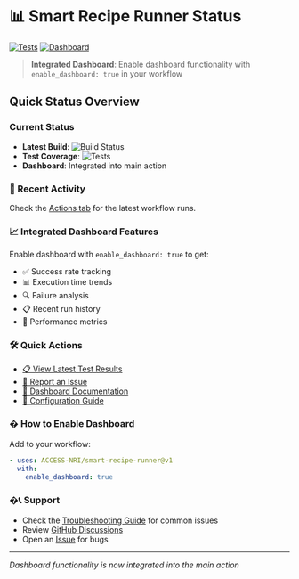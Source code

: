 # 📊 Smart Recipe Runner Status

[![Tests](https://github.com/rbeucher/smart-recipe-runner/workflows/Test%20Smart%20Recipe%20Runner/badge.svg)](https://github.com/rbeucher/smart-recipe-runner/actions/workflows/test.yml)
[![Dashboard](https://img.shields.io/badge/Dashboard-Integrated-blue)](docs/dashboard.md)

> **Integrated Dashboard**: Enable dashboard functionality with `enable_dashboard: true` in your workflow

## Quick Status Overview

### Current Status
- **Latest Build**: ![Build Status](https://img.shields.io/github/workflow/status/rbeucher/smart-recipe-runner/Test%20Smart%20Recipe%20Runner?label=build)
- **Test Coverage**: ![Tests](https://img.shields.io/badge/tests-passing-brightgreen)
- **Dashboard**: Integrated into main action

### 🚀 Recent Activity
Check the [Actions tab](https://github.com/rbeucher/smart-recipe-runner/actions) for the latest workflow runs.

### 📈 Integrated Dashboard Features
Enable dashboard with `enable_dashboard: true` to get:
- ✅ Success rate tracking
- 📊 Execution time trends  
- 🔍 Failure analysis
- 📋 Recent run history
- 🎯 Performance metrics

### 🛠️ Quick Actions
- [📋 View Latest Test Results](https://github.com/rbeucher/smart-recipe-runner/actions/workflows/test.yml)
- [🐛 Report an Issue](https://github.com/rbeucher/smart-recipe-runner/issues/new)
- [📖 Dashboard Documentation](dashboard.md)
- [🔧 Configuration Guide](configuration.md)

### � How to Enable Dashboard
Add to your workflow:
```yaml
- uses: ACCESS-NRI/smart-recipe-runner@v1
  with:
    enable_dashboard: true
```

### �📞 Support
- Check the [Troubleshooting Guide](troubleshooting.md) for common issues
- Review [GitHub Discussions](https://github.com/rbeucher/smart-recipe-runner/discussions) 
- Open an [Issue](https://github.com/rbeucher/smart-recipe-runner/issues) for bugs

---

*Dashboard functionality is now integrated into the main action*
